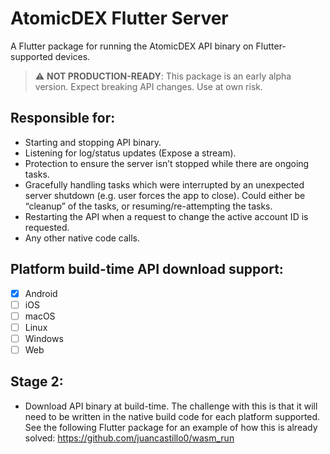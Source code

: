 # AtomicDEX Flutter Server

A Flutter package for running the AtomicDEX API binary on Flutter-supported devices.

> :warning: **NOT PRODUCTION-READY**: This package is an early alpha version. Expect breaking API changes. Use at own risk.

## Responsible for:

- Starting and stopping API binary.
- Listening for log/status updates (Expose a stream).
- Protection to ensure the server isn’t stopped while there are ongoing tasks.
- Gracefully handling tasks which were interrupted by an unexpected server shutdown (e.g. user forces the app to close). Could either be “cleanup” of the tasks, or resuming/re-attempting the tasks.
- Restarting the API when a request to change the active account ID is requested.
- Any other native code calls.

## Platform build-time API download support:
- [x] Android
- [ ] iOS
- [ ] macOS
- [ ] Linux
- [ ] Windows
- [ ] Web

## Stage 2:
- Download API binary at build-time. The challenge with this is that it will need to be written in the native build code for each platform supported. See the following Flutter package for an example of how this is already solved: https://github.com/juancastillo0/wasm_run


